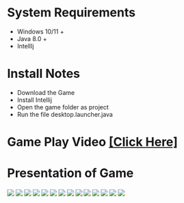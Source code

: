 # System Requirements
 - Windows 10/11 + 
 - Java 8.0 +
 - IntellIj

 # Install Notes
 - Download the Game
 - Install Intellij 
 - Open the game folder as project
 - Run the file desktop.launcher.java
 
 # Game Play Video  <a href = "https://drive.google.com/file/d/12wUyBhKXuZoO4dSbZfLmg33dMirEUSb2/view?usp=sharing" ><b>[Click Here]</b></a>
 
 # Presentation of Game


<img align='center' src= "https://i.postimg.cc/KjkfwFZM/1.png">
  <img align='center' src= "https://i.postimg.cc/sgrFYHcc/2.png">
   <img align='center' src= "https://i.postimg.cc/y6M2KpwH/3.png">
    <img align='center' src= "https://i.postimg.cc/MT4Nv9H1/4.png">
     <img align='center' src= "https://i.postimg.cc/WpFxQcY8/5.png">
      <img align='center' src= "https://i.postimg.cc/2yZJvnLM/6.png">
      <img align='center' src= "https://i.postimg.cc/TPtZXdX7/7.png">
      <img align='center' src= "https://i.postimg.cc/Ssw4JcYX/g1.png">
      <img align='center' src= "https://i.postimg.cc/FKCNXM9V/g2.png">
      <img align='center' src= "https://i.postimg.cc/76CDHKh8/g3.png">
      <img align='center' src= "https://i.postimg.cc/BQ2SP7gJ/g4.png">
      <img align='center' src= "https://i.postimg.cc/Bvn4ySGv/g5.png">
      <img align='center' src= "https://i.postimg.cc/bwTq3GWM/g6.png">
      <img align='center' src= "https://i.postimg.cc/nzMNFyFH/8.png">
